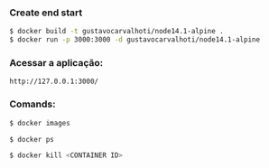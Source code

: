 ### Create end start
```sh
$ docker build -t gustavocarvalhoti/node14.1-alpine .
$ docker run -p 3000:3000 -d gustavocarvalhoti/node14.1-alpine
```

### Acessar a aplicação:
`http://127.0.0.1:3000/`

### Comands:
```sh
$ docker images
```
```sh
$ docker ps
```
```sh
$ docker kill <CONTAINER ID>
```
